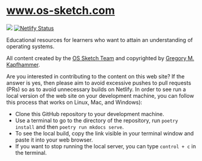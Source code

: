 # www.os-sketch.com

![](../../workflows/build/badge.svg) [![Netlify Status](https://api.netlify.com/api/v1/badges/1bb69b1e-36a5-4bff-8db5-920ad7209fab/deploy-status)](https://app.netlify.com/sites/os-sketch/deploys)

Educational resources for learners who want to attain an understanding of operating systems.

All content created by the [OS Sketch
Team](https://github.com/OS-Sketch/www.os-sketch.com/graphs/contributors) and
copyrighted by [Gregory M. Kapfhammer](https://www.gregorykapfhammer.com/).

Are you interested in contributing to the content on this web site? If the
answer is yes, then please aim to avoid excessive pushes to pull requests (PRs)
so as to avoid unnecessary builds on Netlify. In order to see run a local
version of the web site on your development machine, you can follow this process
that works on Linux, Mac, and Windows):

- Clone this GitHub repository to your development machine.
- Use a terminal to go to the directory of the repository, run `poetry install`
  and then `poetry run mkdocs serve`.
- To see the local build, copy the link visible in your terminal window and
  paste it into your web browser.
- If you want to stop running the local server, you can type `control + c` in
  the terminal.
